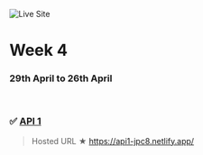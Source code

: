 ![Live Site](https://img.shields.io/badge/Site-Ongoing-orange) <!--![stats](https://img.shields.io/badge/Completed%20On-April-blue) -->

# Week 4

### 29th April to 26th April

<br>

  ### ✅  [API 1](api-1)
      
   > Hosted URL ★ https://api1-jpc8.netlify.app/
   <br>
